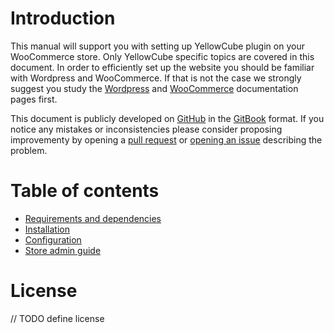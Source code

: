 # Introduction

This manual will support you with setting up YellowCube plugin on your WooCommerce store. Only YellowCube
specific topics are covered in this document. In order to efficiently set up the website you should
be familiar with Wordpress and WooCommerce. If that is not the case we strongly suggest you study the
[Wordpress](https://codex.wordpress.org/Main_Page) and [WooCommerce](https://docs.woocommerce.com/documentation/plugins/woocommerce/)
documentation pages first.

This document is publicly developed on [GitHub](https://github.com/swisspost-yellowcube/wooyellowcube-docs) in the
[GitBook](https://github.com/GitbookIO/gitbook) format. If you notice any mistakes or inconsistencies please consider
proposing improvementy by opening a [pull request](https://github.com/swisspost-yellowcube/wooyellowcube-docs/compare)
or [opening an issue](https://github.com/swisspost-yellowcube/wooyellowcube-docs/issues/new) describing the problem.

# Table of contents

* [Requirements and dependencies](requirements.md)
* [Installation](installation.md)
* [Configuration](configuration.md)
* [Store admin guide](admin_guide.md)

# License

// TODO define license
